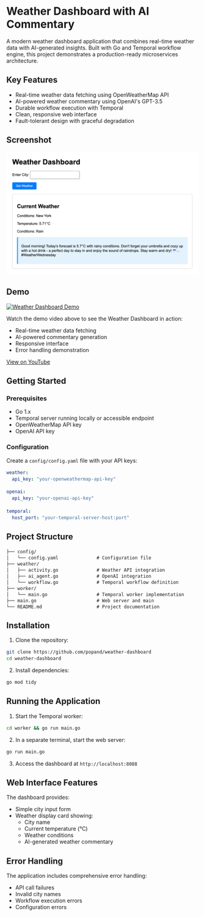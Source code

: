 # Weather Dashboard with AI Commentary

A modern weather dashboard application that combines real-time weather data with AI-generated insights. Built with Go and Temporal workflow engine, this project demonstrates a production-ready microservices architecture.

## Key Features
- Real-time weather data fetching using OpenWeatherMap API
- AI-powered weather commentary using OpenAI's GPT-3.5
- Durable workflow execution with Temporal
- Clean, responsive web interface
- Fault-tolerant design with graceful degradation

## Screenshot
![Weather Dashboard Screenshot](screenshot.png)

## Demo
[![Weather Dashboard Demo](https://img.youtube.com/vi/VW1CnqoicJ0/maxresdefault.jpg)](https://youtu.be/VW1CnqoicJ0)

Watch the demo video above to see the Weather Dashboard in action:
- Real-time weather data fetching
- AI-powered commentary generation
- Responsive interface
- Error handling demonstration

[View on YouTube](https://youtu.be/VW1CnqoicJ0)

## Getting Started

### Prerequisites
- Go 1.x
- Temporal server running locally or accessible endpoint
- OpenWeatherMap API key
- OpenAI API key

### Configuration
Create a `config/config.yaml` file with your API keys:

```yaml
weather:
  api_key: "your-openweathermap-api-key"

openai:
  api_key: "your-openai-api-key"

temporal:
  host_port: "your-temporal-server-host:port"
```

## Project Structure 

```
├── config/
│   └── config.yaml              # Configuration file
├── weather/
│   ├── activity.go              # Weather API integration
│   ├── ai_agent.go              # OpenAI integration
│   └── workflow.go              # Temporal workflow definition
├── worker/
│   └── main.go                  # Temporal worker implementation
├── main.go                      # Web server and main
└── README.md                    # Project documentation
```

## Installation

1. Clone the repository:
```bash
git clone https://github.com/popand/weather-dashboard
cd weather-dashboard
```

2. Install dependencies:
```bash
go mod tidy
```

## Running the Application

1. Start the Temporal worker:
```bash
cd worker && go run main.go
```

2. In a separate terminal, start the web server:
```bash
go run main.go
```

3. Access the dashboard at `http://localhost:8088`

## Web Interface Features

The dashboard provides:
- Simple city input form
- Weather display card showing:
  - City name
  - Current temperature (°C)
  - Weather conditions
  - AI-generated weather commentary

## Error Handling

The application includes comprehensive error handling:
- API call failures
- Invalid city names
- Workflow execution errors
- Configuration errors

